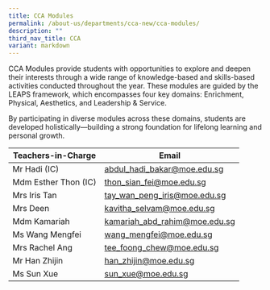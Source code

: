 ```yaml
---
title: CCA Modules
permalink: /about-us/departments/cca-new/cca-modules/
description: ""
third_nav_title: CCA
variant: markdown
---
```

CCA Modules provide students with opportunities to explore and deepen their interests through a wide range of knowledge-based and skills-based activities conducted throughout the year. These modules are guided by the LEAPS framework, which encompasses four key domains: Enrichment, Physical, Aesthetics, and Leadership &amp; Service.

By participating in diverse modules across these domains, students are developed holistically—building a strong foundation for lifelong learning and personal growth.

| Teachers-in-Charge | Email |
| -------- | -------- |
| Mr Hadi (IC)     | <a href="mailto:abdul_hadi_bakar@moe.edu.sg" target="">abdul_hadi_bakar@moe.edu.sg</a>     |
| Mdm Esther Thon (IC)     | <a href="mailto:thon_sian_fei@moe.edu.sg" target="">thon_sian_fei@moe.edu.sg</a>     |
| Mrs Iris Tan     | <a href="mailto:tay_wan_peng_iris@moe.edu.sg" target="">tay_wan_peng_iris@moe.edu.sg</a>     |
| Mrs Deen     | <a href="mailto:kavitha_selvam@moe.edu.sg" target="">kavitha_selvam@moe.edu.sg</a>     |
| Mdm Kamariah     | <a href="mailto:kamariah_abd_rahim@moe.edu.sg" target="">kamariah_abd_rahim@moe.edu.sg</a>     |
| Ms Wang Mengfei     | <a href="mailto:wang_mengfei@moe.edu.sg" target="">wang_mengfei@moe.edu.sg</a>     |
| Mrs Rachel Ang     | <a href="mailto:tee_foong_chew@moe.edu.sg" target="">tee_foong_chew@moe.edu.sg</a>     |
| Mr Han Zhijin     | <a href="mailto:han_zhijin@moe.edu.sg" target="">han_zhijin@moe.edu.sg</a>     |
| Ms Sun Xue      | <a href="mailto:sun_xue@moe.edu.sg" target="">sun_xue@moe.edu.sg</a>     |